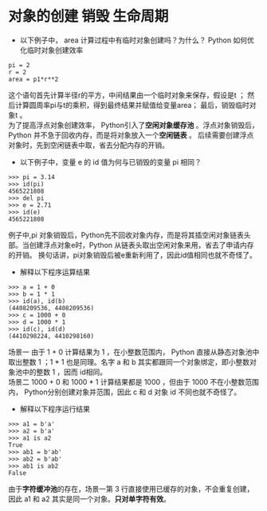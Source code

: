 # 对象的创建 销毁 生命周期
- 以下例⼦中， area 计算过程中有临时对象创建吗？为什么？ Python 如何优化临时对象创建效率
```
pi = 2
r = 2
area = p1*r**2
```
这个语句⾸先计算半径r的平⽅，中间结果由⼀个临时对象来保存，假设是t ； 然后计算圆周率pi与t的乘积，得到最终结果并赋值给变量area； 最后，销毁临时对象t 。\
为了提⾼浮点对象创建效率， Python引⼊了**空闲对象缓存池** 。浮点对象销毁后， Python 并不急于回收内存，⽽是将对象放⼊⼀个**空闲链表** 。 后续需要创建浮点对象时，先到空闲链表中取，省去分配内存的开销。
- 以下例⼦中，变量 e 的 id 值为何与已销毁的变量 pi 相同？
```
>>> pi = 3.14
>>> id(pi)
4565221808
>>> del pi
>>> e = 2.71
>>> id(e)
4565221808
```
例⼦中,pi 对象销毁后，Python先不回收对象内存，⽽是将其插空闲对象链表头部。当创建浮点对象e时，Python 从链表头取出空闲对象来⽤，省去了申请内存的开销。 换句话讲，pi对象销毁后被e重新利⽤了，因此id值相同也就不奇怪了。
- 解释以下程序运算结果
```
>>> a = 1 + 0
>>> b = 1 * 1
>>> id(a), id(b)
(4408209536, 4408209536)
>>> c = 1000 + 0
>>> d = 1000 * 1
>>> id(c), id(d)
(4410298224, 4410298160)
```
场景⼀ 由于 1 + 0 计算结果为 1 ，在⼩整数范围内， Python 直接从静态对象池中取出整数 1 ；1 * 1 也是同理。名字 a 和 b 其实都跟同⼀个对象绑定，即⼩整数对象池中的整数 1 ，因⽽ id相同。\
场景⼆ 1000 + 0 和 1000 * 1 计算结果都是 1000 ，但由于 1000 不在⼩整数范围内， Python分别创建对象并范围，因此 c 和 d 对象 id 不同也就不奇怪了。
- 解释以下程序运行结果
```
>>> a1 = b'a'
>>> a2 = b'a'
>>> a1 is a2
True
>>> ab1 = b'ab'
>>> ab2 = b'ab'
>>> ab1 is ab2
False
```
由于**字符缓冲池**的存在，场景⼀第 3 ⾏直接使⽤已缓存的对象，不会重复创建，因此 a1 和 a2
其实是同⼀个对象。**只对单字符有效**。

